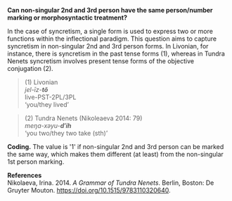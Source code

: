 **Can non-singular 2nd and 3rd person have the same person/number marking or morphosyntactic treatment?**

In the case of syncretism, a single form is used to express two or more functions within the inflectional paradigm. This question aims to capture syncretism in non-singular 2nd and 3rd person forms. In Livonian, for instance, there is syncretism in the past tense forms (1), whereas in Tundra Nenets syncretism involves present tense forms of the objective conjugation (2).

>(1) Livonian<br/>
>*jel-īz-**tõ***<br/> 
>live-PST-2PL/3PL<br/> 
>‘you/they lived’

>(2) Tundra Nenets (Nikoleaeva 2014: 79)<br/> 
>*meŋa-xəyu-**d′ih***<br/>
>‘you two/they two take (sth)’<br/>

**Coding.** The value is '1' if non-singular 2nd and 3rd person can be marked the same way, which makes them different (at least) from the non-singular 1st person marking.  

**References**<br/>
Nikolaeva, Irina. 2014. *A Grammar of Tundra Nenets*. Berlin, Boston: De Gruyter Mouton. https://doi.org/10.1515/9783110320640.
